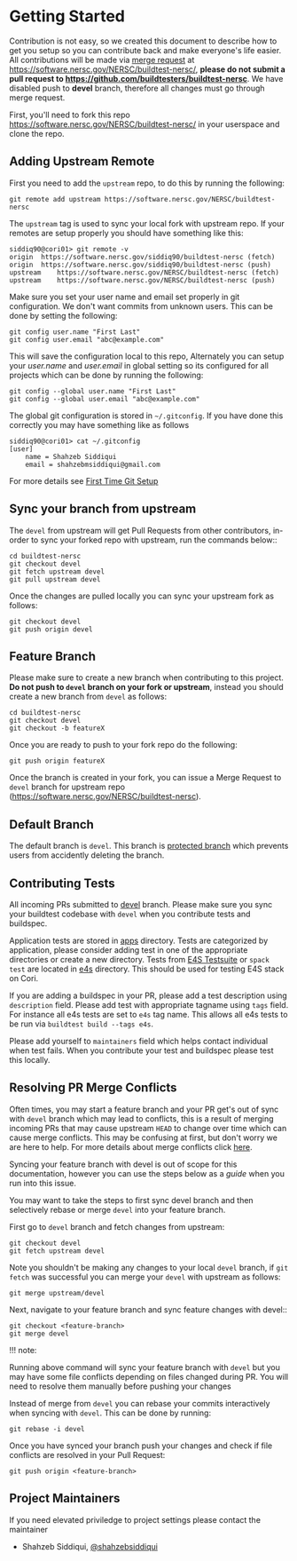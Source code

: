 Getting Started
================

Contribution is not easy, so we created this document to describe how to get you setup
so you can contribute back and make everyone's life easier. All contributions will be made via
[merge request](https://software.nersc.gov/NERSC/buildtest-nersc/-/merge_requests) at https://software.nersc.gov/NERSC/buildtest-nersc/, **please do not submit a 
pull request to https://github.com/buildtesters/buildtest-nersc**. We have disabled push to **devel** branch, therefore all changes must go through merge request.

First, you'll need to fork this repo https://software.nersc.gov/NERSC/buildtest-nersc/ in your userspace and clone the repo.


Adding Upstream Remote
-----------------------

First you need to add the `upstream` repo, to do this by running the following:

```
git remote add upstream https://software.nersc.gov/NERSC/buildtest-nersc
```

The `upstream` tag is used to sync your local fork with upstream repo. If your remotes are setup properly you should have something like this:

```
siddiq90@cori01> git remote -v
origin	https://software.nersc.gov/siddiq90/buildtest-nersc (fetch)
origin	https://software.nersc.gov/siddiq90/buildtest-nersc (push)
upstream	https://software.nersc.gov/NERSC/buildtest-nersc (fetch)
upstream	https://software.nersc.gov/NERSC/buildtest-nersc (push)
```

Make sure you set your user name and email set properly in git configuration.
We don't want commits from unknown users. This can be done by setting the following:

```
git config user.name "First Last"
git config user.email "abc@example.com"
```

This will save the configuration local to this repo, Alternately you can setup your *user.name* and *user.email* 
in global setting so its configured for all projects which can be done by running the following:

```
git config --global user.name "First Last"
git config --global user.email "abc@example.com"
```

The global git configuration is stored in `~/.gitconfig`. If you have done this correctly you may have something like as follows

```
siddiq90@cori01> cat ~/.gitconfig
[user]
	name = Shahzeb Siddiqui
	email = shahzebmsiddiqui@gmail.com
```

For more details see [First Time Git Setup](https://git-scm.com/book/en/v2/Getting-Started-First-Time-Git-Setup)

Sync your branch from upstream
-------------------------------

The `devel` from upstream will get Pull Requests from other contributors, in-order
to sync your forked repo with upstream, run the commands below::

```
cd buildtest-nersc
git checkout devel
git fetch upstream devel
git pull upstream devel
```

Once the changes are pulled locally you can sync your upstream fork as follows:

```
git checkout devel
git push origin devel
```


Feature Branch
------------------

Please make sure to create a new branch when contributing to this project. **Do not push to `devel` branch on your fork or upstream**, instead you should create a new branch 
from `devel` as follows:

```
cd buildtest-nersc
git checkout devel
git checkout -b featureX
```

Once you are ready to push to your fork repo do the following:

```
git push origin featureX
```

Once the branch is created in your fork, you can issue a Merge Request to `devel` branch for upstream repo (https://software.nersc.gov/NERSC/buildtest-nersc).

Default Branch
---------------

The default branch is `devel`. This branch is [protected branch](https://docs.gitlab.com/ee/user/project/protected_branches.html) 
which prevents users from accidently deleting the branch. 


Contributing Tests
-------------------

All incoming PRs submitted to [devel](https://software.nersc.gov/NERSC/buildtest-nersc/-/tree/devel) branch. Please make sure you sync your buildtest codebase with `devel` when you contribute tests and buildspec.

Application tests are stored in [apps](https://software.nersc.gov/NERSC/buildtest-nersc/-/tree/devel/buildspecs/apps) directory. Tests are categorized by application, please consider adding test in one of the 
appropriate directories or create a new directory. Tests from [E4S Testsuite](https://github.com/E4S-Project/testsuite) or `spack test` are located in [e4s](https://software.nersc.gov/NERSC/buildtest-nersc/-/tree/devel/buildspecs/e4s) directory. This should be used for testing E4S stack on Cori. 

If you are adding a buildspec in your PR, please add a test description using `description` field. Please add test with appropriate tagname using `tags` field. For instance all e4s tests are set to `e4s` tag name. This allows all e4s tests to be run via `buildtest build --tags e4s`. 

Please add yourself to `maintainers` field which helps contact individual when test fails. When you contribute your test and buildspec please test this locally. 

Resolving PR Merge Conflicts
-----------------------------

Often times, you may start a feature branch and your PR get's out of sync with
`devel` branch which may lead to conflicts, this is a result of merging incoming
PRs that may cause upstream `HEAD` to change over time which can cause merge conflicts.
This may be confusing at first, but don't worry we are here to help. For more details
about merge conflicts click [here](https://docs.github.com/en/free-pro-team@latest/github/collaborating-with-issues-and-pull-requests/about-merge-conflicts).

Syncing your feature branch with devel is out of scope for this documentation,
however you can use the steps below as a *guide* when you run into this issue.

You may want to take the steps to first sync devel branch and then
selectively rebase or merge `devel` into your feature branch.

First go to `devel` branch and fetch changes from upstream:

```
git checkout devel
git fetch upstream devel
```

Note you shouldn't be making any changes to your local `devel` branch, if `git fetch` was successful you can merge your `devel` with upstream as follows:

```
git merge upstream/devel
```

Next, navigate to your feature branch and sync feature changes with devel::

```
git checkout <feature-branch>
git merge devel
```

!!! note:

   Running above command will sync your feature branch with `devel` but you may have some file conflicts depending on files changed during PR.
   You will need to resolve them manually before pushing your changes

Instead of merge from `devel` you can rebase your commits interactively when syncing with `devel`. This can be done by running:

```
git rebase -i devel
```

Once you have synced your branch push your changes and check if file conflicts are resolved in your Pull Request:

```
git push origin <feature-branch>
```

Project Maintainers
---------------------

If you need elevated priviledge to project settings please contact the maintainer

- Shahzeb Siddiqui, [@shahzebsiddiqui](http://github.com/shahzebsiddiqui)
